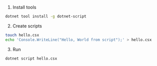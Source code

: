 1. Install tools
```bash
dotnet tool install -g dotnet-script
```

2. Create scripts
```bash
touch hello.csx
echo 'Console.WriteLine("Hello, World from script");' > hello.csx
```

3. Run
```bash
dotnet script hello.csx

